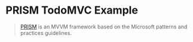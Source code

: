 # PRISM TodoMVC Example

> [PRISM] is an MVVM framework based on the Microsoft patterns and practices guidelines.

[PRISM]: https://github.com/PrismLibrary/Prism